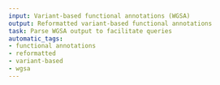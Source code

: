 ```yaml
---
input: Variant-based functional annotations (WGSA)
output: Reformatted variant-based functional annotations
task: Parse WGSA output to facilitate queries
automatic_tags:
- functional annotations
- reformatted
- variant-based
- wgsa
---
```

